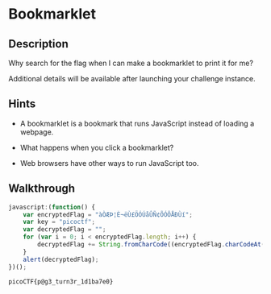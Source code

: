 # Bookmarklet

## Description

Why search for the flag when I can make a bookmarklet to print it for me?

Additional details will be available after launching your challenge instance.

## Hints

* A bookmarklet is a bookmark that runs JavaScript instead of loading a webpage.

* What happens when you click a bookmarklet?

* Web browsers have other ways to run JavaScript too.

## Walkthrough

```js
javascript:(function() {
    var encryptedFlag = "àÒÆÞ¦È¬ëÙ£ÖÓÚåÛÑ¢ÕÓÔÅÐÙí";
    var key = "picoctf";
    var decryptedFlag = "";
    for (var i = 0; i < encryptedFlag.length; i++) {
        decryptedFlag += String.fromCharCode((encryptedFlag.charCodeAt(i) - key.charCodeAt(i % key.length) + 256) % 256);
    }
    alert(decryptedFlag);
})();
```

```picoCTF{p@g3_turn3r_1d1ba7e0}```

